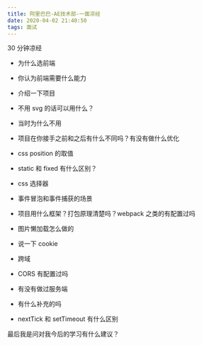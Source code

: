 ```yaml
---
title: 阿里巴巴-AE技术部-一面凉经
date: 2020-04-02 21:40:50
tags: 面试
---
```


30 分钟凉经

* 为什么选前端

* 你认为前端需要什么能力

* 介绍一下项目

* 不用 svg 的话可以用什么？

* 当时为什么不用

* 项目在你接手之前和之后有什么不同吗？有没有做什么优化

* css position 的取值

* static 和 fixed 有什么区别？

* css 选择器

* 事件冒泡和事件捕获的场景

* 项目用什么框架？打包原理清楚吗？webpack 之类的有配置过吗

* 图片懒加载怎么做的

* 说一下 cookie

* 跨域

* CORS 有配置过吗

* 有没有做过服务端

* 有什么补充的吗

* nextTick 和 setTimeout 有什么区别


最后我是问对我今后的学习有什么建议？
